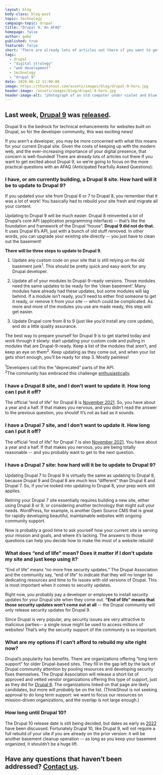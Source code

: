 ```yaml
---
layout: blog
body-class: blog-post
topic: technology
campaign-topic: drupal
title: "Drupal 9: An AFAQ"
homepage: false
author: gabe
published: true
featured: false
short: "There are already lots of articles out there if you want to get excited about Drupal 9, so we’re going to focus on the more practical questions with an AFAQ (Anticipated Fearfully Asked Questions)."
tags:
  - drupal
  - "digital strategy"
  - "web development"
  - technology
  - "drupal 9"
date: 2020-06-12 11:00:00
image: https://thinkshout.com/assets/images/blog/drupal-9-hero.jpg
header-image: /assets/images/blog/drupal-9-hero.jpg
header-image-alt: "photograph of an old computer under violet and blue lighting."
---
```

## Last week, [Drupal 9](https://www.drupal.org/9) was [released](https://dri.es/drupal-9-0-0-released). 

Drupal 9 is the bedrock for technical enhancements for websites built on Drupal, so for the developer community, this was exciting news!

If you aren’t a developer, you may be more concerned with what this means for your current Drupal site. Given the costs of keeping up with the modern web, and the ever-increasing importance of your digital presence, that concern is well-founded! There are already lots of articles out there if you want to get excited about Drupal 9, so we’re going to focus on the more practical questions with an AFAQ (Anticipated Fearfully Asked Questions):
 
### I have, or am currently building, a Drupal 8 site. How hard will it be to update to Drupal 9?

If you updated your site from Drupal 6 or 7 to Drupal 8, you remember that it was a lot of work! You basically had to rebuild your site fresh and migrate all your content.

Updating to Drupal 9 will be much easier. Drupal 8 reinvented a lot of Drupal’s core API (application programming interface) -- that’s like the foundation and framework of the Drupal “house”. **Drupal 9 did not do that.** It uses Drupal 8’s API, just with a bunch of old stuff removed. In other words, you can upgrade your existing site directly -- you just have to clean out the basement! 

**There will be three steps to update to Drupal 9.**

1.  Update any custom code on your site that is still relying on the old basement junk<sup>1</sup>. This should be pretty quick and easy work for any Drupal developer. 

2.  Update all of your modules to Drupal-9-ready versions. Those modules need the same updates to be ready for the ‘clean basement’. Many modules have already had these updates, but some modules will lag behind. If a module isn’t ready, you’ll need to either find someone to get it ready, or remove it from your site -- which could be complicated. As more and more of the modules you use are made ready, this step will get easier. 

3.  Update Drupal core from 8 to 9 (just like you’d install any core update), and do a little quality assurance.

The best way to prepare yourself for Drupal 9 is to get started today and work through it slowly: start updating your custom code and pulling in modules that are Drupal-9-ready. Keep a list of the modules that aren’t, and keep an eye on them<sup>2</sup>. Keep updating as they come out, and when your list gets short enough, you’ll be ready for step 3. Mostly painless!

<sup>1</sup>Developers call this the “deprecated” parts of the API.<br>
<sup>2</sup>The community has embraced this challenge [enthusiastically](https://dev.acquia.com/drupal9/deprecation_status).

### I have a Drupal 8 site, and I don’t want to update it. How long can I put it off?

The official “end of life” for Drupal 8 is [November 2021](https://www.drupal.org/docs/9/drupal-9-release-date-and-what-it-means/what-happens-to-drupal-8-after-drupal-9-is-released). So, you have about a year and a half. If that makes you nervous, and you didn’t read the answer to the previous question, you should! It’s not as bad as it sounds.

### I have a Drupal 7 site, and I don’t want to update it. How long can I put it off?

The official “end of life” for Drupal 7 is also [November 2021](https://www.drupal.org/docs/9/drupal-9-release-date-and-what-it-means/what-happens-to-drupal-8-after-drupal-9-is-released). You have about a year and a half. If that makes you nervous, you are being totally reasonable -- and you probably want to get to the next question.

### I have a Drupal 7 site: how hard will it be to update to Drupal 9?

Updating Drupal 7 to Drupal 9 is virtually the same as updating to Drupal 8, because Drupal 9 and Drupal 8 are much less “different” than Drupal 8 and Drupal 7. So, if you’ve looked into updating to Drupal 8, your prep work still applies.

Retiring your Drupal 7 site essentially requires building a new site, either using Drupal 8 or 9, or considering another technology that might suit your needs. WordPress, for example, is another Open Source CMS that is great for rapidly developing beautiful, maintainable websites with ongoing community support.

Now is probably a good time to ask yourself how your current site is serving your mission and goals, and where it’s lacking. The answers to those questions can help you decide how to make the most of a website rebuild!

### What does “end of life” mean? Does it matter if I don’t update my site and just keep using it?

“End of life” means “no more free security updates.” The Drupal Association and the community say, “end of life” to indicate that they will no longer be dedicating resources and time to fix issues with old versions of Drupal. This is most important when it comes to security updates. 

Right now, you probably pay a developer or employee to install security updates for your Drupal site when they come out. **“End of life” means that those security updates won’t come out at all** -- the Drupal community will only release security updates for Drupal 9.

Since Drupal is very popular, any security issues are very attractive to malicious parties-- a single issue might be used to access millions of websites! That’s why the security support of the community is so important.

### What are my options if I can’t afford to rebuild my site right now?

Drupal’s popularity has benefits. There are organizations offering “long term support” for older Drupal-based sites. They fill in the gap left by the lack of Drupal community attention by pooling resources and developing security fixes themselves. The Drupal Association will release a short list of approved and vetted vendor organizations offering this type of support, just as they did for [Drupal 6](https://www.drupal.org/project/d6lts). The organizations linked on that page are likely candidates, but more will *probably* be on the list. (ThinkShout is not seeking approval to do long term support: we want to focus our resources on mission-driven organizations, and the overlap is not large enough.)

### How long until Drupal 10?

The Drupal 10 release date is still being decided, but dates as early as [2022](https://www.drupal.org/project/drupal/issues/3118143) have been discussed. Fortunately Drupal 10, like Drupal 9, will not require a full rebuild of your site if you are already on the prior version: it will be another basement cleanup operation -- as long as you keep your basement organized, it shouldn’t be a huge lift.

## Have any questions that haven’t been addressed? [Contact us](mailto:hello@thinkshout.com).
